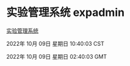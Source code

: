 # 实验管理系统 expadmin
[实验管理系统](http://27.19.33.125:56808/expadmin-782313d2-e1b1-4ea7-932e-3a55e6a1a4d0/)

2022年 10月 09日 星期日 10:40:03 CST

2022年 10月 09日 星期日 02:40:03 GMT
